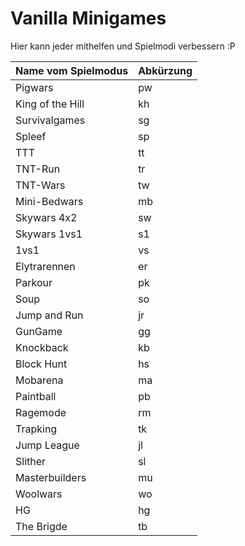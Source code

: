 # Vanilla Minigames
Hier kann jeder mithelfen und Spielmodi verbessern :P

 | Name vom Spielmodus | Abkürzung |
 | ---------------- | ------- |
 | Pigwars | pw
 | King of the Hill | kh
 | Survivalgames | sg
 | Spleef | sp
 | TTT | tt
 | TNT-Run | tr
 | TNT-Wars | tw
 | Mini-Bedwars | mb
 | Skywars 4x2 | sw
 | Skywars 1vs1 | s1
 | 1vs1 | vs
 | Elytrarennen | er
 | Parkour | pk
 | Soup | so
 | Jump and Run | jr
 | GunGame | gg
 | Knockback | kb
 | Block Hunt | hs
 | Mobarena | ma
 | Paintball | pb
 | Ragemode | rm
 | Trapking | tk
 | Jump League | jl
 | Slither | sl
 | Masterbuilders | mu
 | Woolwars | wo
 | HG | hg
 | The Brigde | tb
 
